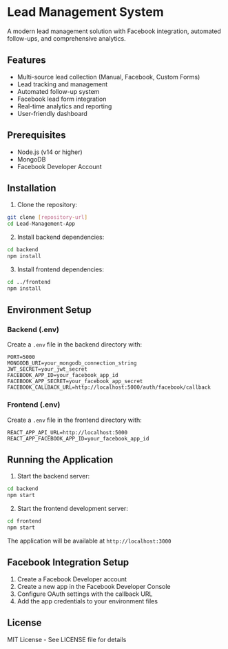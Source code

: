 # Lead Management System

A modern lead management solution with Facebook integration, automated follow-ups, and comprehensive analytics.

## Features

- Multi-source lead collection (Manual, Facebook, Custom Forms)
- Lead tracking and management
- Automated follow-up system
- Facebook lead form integration
- Real-time analytics and reporting
- User-friendly dashboard

## Prerequisites

- Node.js (v14 or higher)
- MongoDB
- Facebook Developer Account

## Installation

1. Clone the repository:
```bash
git clone [repository-url]
cd Lead-Management-App
```

2. Install backend dependencies:
```bash
cd backend
npm install
```

3. Install frontend dependencies:
```bash
cd ../frontend
npm install
```

## Environment Setup

### Backend (.env)
Create a `.env` file in the backend directory with:
```
PORT=5000
MONGODB_URI=your_mongodb_connection_string
JWT_SECRET=your_jwt_secret
FACEBOOK_APP_ID=your_facebook_app_id
FACEBOOK_APP_SECRET=your_facebook_app_secret
FACEBOOK_CALLBACK_URL=http://localhost:5000/auth/facebook/callback
```

### Frontend (.env)
Create a `.env` file in the frontend directory with:
```
REACT_APP_API_URL=http://localhost:5000
REACT_APP_FACEBOOK_APP_ID=your_facebook_app_id
```

## Running the Application

1. Start the backend server:
```bash
cd backend
npm start
```

2. Start the frontend development server:
```bash
cd frontend
npm start
```

The application will be available at `http://localhost:3000`

## Facebook Integration Setup

1. Create a Facebook Developer account
2. Create a new app in the Facebook Developer Console
3. Configure OAuth settings with the callback URL
4. Add the app credentials to your environment files

## License

MIT License - See LICENSE file for details 